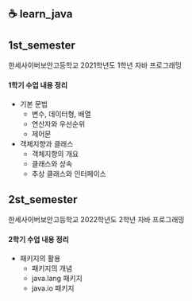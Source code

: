 ## ☕ learn_java

## 1st_semester
한세사이버보안고등학교 2021학년도 1학년 자바 프로그래밍  
#### 1학기 수업 내용 정리
- 기본 문법
  - 변수, 데이터형, 배열
  - 연산자와 우선순위
  - 제어문
- 객체지향과 클래스
  - 객체지향의 개요
  - 클래스와 상속
  - 추상 클래스와 인터페이스

## 2st_semester
한세사이버보안고등학교 2022학년도 2학년 자바 프로그래밍  
#### 2학기 수업 내용 정리
- 패키지의 활용
  - 패키지의 개념
  - java.lang 패키지
  - java.io 패키지